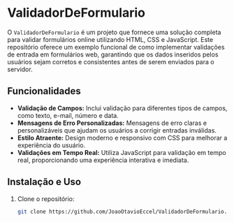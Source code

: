 # ValidadorDeFormulario

O `ValidadorDeFormulario` é um projeto que fornece uma solução completa para validar formulários online utilizando HTML, CSS e JavaScript. Este repositório oferece um exemplo funcional de como implementar validações de entrada em formulários web, garantindo que os dados inseridos pelos usuários sejam corretos e consistentes antes de serem enviados para o servidor.

## Funcionalidades

- **Validação de Campos:** Inclui validação para diferentes tipos de campos, como texto, e-mail, número e data.
- **Mensagens de Erro Personalizadas:** Mensagens de erro claras e personalizáveis que ajudam os usuários a corrigir entradas inválidas.
- **Estilo Atraente:** Design moderno e responsivo com CSS para melhorar a experiência do usuário.
- **Validações em Tempo Real:** Utiliza JavaScript para validação em tempo real, proporcionando uma experiência interativa e imediata.

## Instalação e Uso

1. Clone o repositório:
   ```bash
   git clone https://github.com/JoaoOtavioEccel/ValidadorDeFormulario.git
